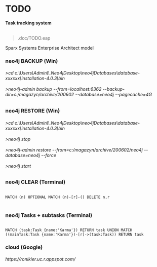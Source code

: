 <h1>TODO</h1>
<b>Task tracking system</b><br/><br/>
<blockquote>.doc/TODO.eap</blockquote>Sparx Systems Enterprise Architect model

<h3>neo4j BACKUP (Win)</h3>
<h6>
>cd c:\Users\Admin\\.Neo4jDesktop\neo4jDatabases\database-<i>xxxxxx</i>\installation-4.0.3\bin<br/><br/>
>neo4j-admin backup --from=localhost:6362 --backup-dir=c:/magazyn/archive/200602 --database=neo4j --pagecache=4G
</h6>

<h3>neo4j RESTORE (Win)</h3>
<h6>
>cd c:\Users\Admin\\.Neo4jDesktop\neo4jDatabases\database-<i>xxxxxx</i>\installation-4.0.3\bin<br/><br/>
>neo4j stop<br/><br/>
>neo4j-admin restore --from=c:/magazyn/archive/200602/neo4j --database=neo4j --force<br/><br/>
>neo4j start
</h6>

<h3>neo4j CLEAR (Terminal)</h3>
<code>
MATCH (n) OPTIONAL MATCH (n)-[r]-() DELETE n,r
</code><br>

<h3>neo4j Tasks + subtasks (Terminal)</h3>
<code>
MATCH (task:Task {name:'Karma'}) RETURN task UNION MATCH ((mainTask:Task {name:'Karma'})-[r]->(task:Task)) RETURN task
</code>

<h3>cloud (Google)</h3>
<h6>
https://ronikier.uc.r.appspot.com/
</h6>